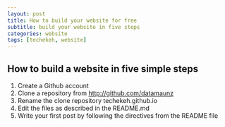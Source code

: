 ```yaml
---
layout: post
title: How to build your website for free
subtitle: build your website in five steps
categories: website
tags: [techekeh, website]
---
```


## How to build a website in five simple steps

1. Create a Github account
2. Clone a repository from http://github.com/datamaunz
3. Rename the clone repository techekeh.github.io
4. Edit the files as described in the README.md
5. Write your first post by following the directives from the README file

